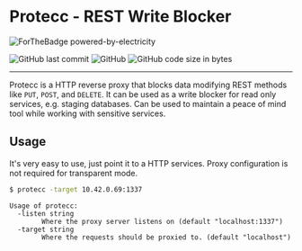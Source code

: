 # Protecc - REST Write Blocker

![ForTheBadge powered-by-electricity](http://ForTheBadge.com/images/badges/powered-by-electricity.svg)

![GitHub last commit](https://img.shields.io/github/last-commit/nankeen/sauvignon)
![GitHub](https://img.shields.io/github/license/nankeen/sauvignon)
![GitHub code size in bytes](https://img.shields.io/github/languages/code-size/nankeen/sauvignon)

---

Protecc is a HTTP reverse proxy that blocks data modifying REST methods like `PUT`, `POST`, and `DELETE`.
It can be used as a write blocker for read only services, e.g. staging databases.
Can be used to maintain a peace of mind tool while working with sensitive services.

## Usage

It's very easy to use, just point it to a HTTP services.
Proxy configuration is not required for transparent mode.

```bash
$ protecc -target 10.42.0.69:1337
```

```
Usage of protecc:
  -listen string
        Where the proxy server listens on (default "localhost:1337")
  -target string
        Where the requests should be proxied to. (default "localhost")
```
